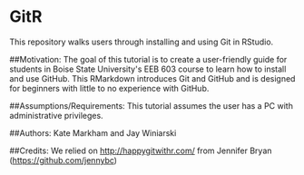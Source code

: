 # GitR
This repository walks users through installing and using Git in RStudio.

##Motivation:
The goal of this tutorial is to create a user-friendly guide for students in Boise State University's EEB 603 course to learn how to install and use GitHub. This RMarkdown introduces Git and GitHub and is designed for beginners with little to no experience with GitHub.

##Assumptions/Requirements: 
This tutorial assumes the user has a PC with administrative privileges.

##Authors: 
Kate Markham and Jay Winiarski

##Credits:
We relied on http://happygitwithr.com/ from Jennifer Bryan (https://github.com/jennybc)
